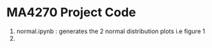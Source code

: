 # MA4270 Project Code 

1. normal.ipynb : generates the 2 normal distribution plots i.e figure 1
2. 

